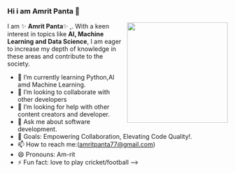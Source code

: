 ### Hi i am Amrit Panta 👋

 <img align='right' src="https://media.giphy.com/media/M9gbBd9nbDrOTu1Mqx/giphy.gif" width="230">
 
I am ✨ **Amrit Panta**✨ ,. With a keen interest in topics like **AI, Machine Learning and Data Science**, I am eager to increase my depth of knowledge in these areas and contribute to the society.

- 🔭 I’m currently learning Python,AI amd Machine Learning. 
- 👯 I’m looking to collaborate with other developers
- 🤔 I’m looking for help with other content creators and developer.
- 💬 Ask me about software development.
- 🥅 Goals:  Empowering Collaboration, Elevating Code Quality!.
-  📫 How to reach me:(amritpanta77@gmail.com)
- 😄 Pronouns: Am-rit
- ⚡ Fun fact: love to play cricket/football
-->
